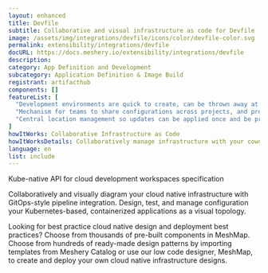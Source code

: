 ```yaml
---
layout: enhanced
title: Devfile
subtitle: Collaborative and visual infrastructure as code for Devfile
image: /assets/img/integrations/devfile/icons/color/devfile-color.svg
permalink: extensibility/integrations/devfile
docURL: https://docs.meshery.io/extensibility/integrations/devfile
description: 
category: App Definition and Development
subcategory: Application Definition & Image Build
registrant: artifacthub
components: []
featureList: [
  "Development environments are quick to create, can be thrown away at will, and can be easily re-created when needed.",
  "Mechanism for teams to share configurations across projects, and provide a single source of truth throughout the application lifecycle.",
  "Central location management so updates can be applied once and be properly aligned across development teams."
]
howItWorks: Collaborative Infrastructure as Code
howItWorksDetails: Collaboratively manage infrastructure with your coworkers synchronously sharing the same designs.
language: en
list: include
---
```

<p>
Kube-native API for cloud development workspaces specification
</p>
<p>
    Collaboratively and visually diagram your cloud native infrastructure with GitOps-style pipeline integration. Design, test, and manage configuration your Kubernetes-based, containerized applications as a visual topology.
</p>
<p>
    Looking for best practice cloud native design and deployment best practices? Choose from thousands of pre-built components in MeshMap. Choose from hundreds of ready-made design patterns by importing templates from Meshery Catalog or use our low code designer, MeshMap, to create and deploy your own cloud native infrastructure designs.
</p>
